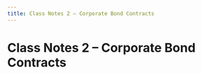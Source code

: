 ```yaml
---
title: Class Notes 2 – Corporate Bond Contracts
---
```


# Class Notes 2 – Corporate Bond Contracts

